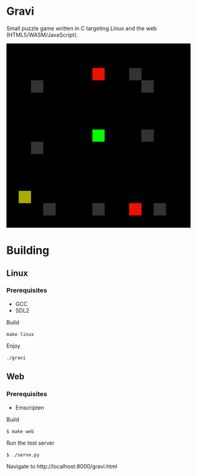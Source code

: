 # Gravi

Small puzzle game written in C targeting Linux and the web (HTML5/WASM/JavaScript).

![Screenshot](docs/screenshot.png)

# Building

## Linux

### Prerequisites
* GCC
* SDL2

Build
```
make linux
```
Enjoy
```
./gravi
```

## Web

### Prerequisites
* Emscripten

Build
```
$ make web
```
Run the test server
```
$ ./serve.py
```
Navigate to http://localhost:8000/gravi.html
